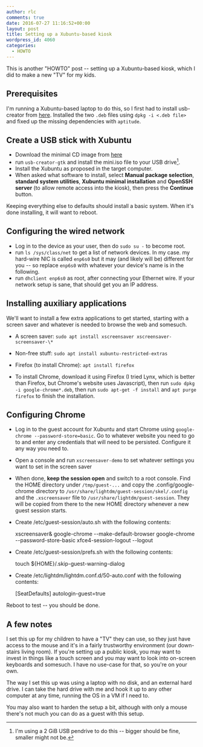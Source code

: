 ```yaml
---
author: rlc
comments: true
date: 2016-07-27 11:16:52+00:00
layout: post
title: Setting up a Xubuntu-based kiosk
wordpress_id: 4060
categories:
  - HOWTO
---
```


This is another "HOWTO" post -- setting up a Xubuntu-based kiosk, which I did to make a new "TV" for my kids.

<!--more-->

## Prerequisites

I'm running a Xubuntu-based laptop to do this, so I first had to install usb-creator from [here](https://launchpad.net/usb-creator). Installed the two `.deb` files using `dpkg -i <.deb file>` and fixed up the missing dependencies with `aptitude`.

## Create a USB stick with Xubuntu

- Download the minimal CD image from [here](https://help.ubuntu.com/community/Installation/MinimalCD)
- run `usb-creator-gtk` and install the mini.iso file to your USB drive[^1].
- Install the Xubuntu as proposed in the target computer.
- When asked what software to install, select **Manual package selection**, **standard system utilities**, **Xubuntu minimal installation** and **OpenSSH server** (to allow remote access into the kiosk), then press the **Continue** button.

[^1]: I'm using a 2 GiB USB pendrive to do this -- bigger should be fine, smaller might not be.

Keeping everything else to defaults should install a basic system. When it's done installing, it will want to reboot.

## Configuring the wired network

- Log in to the device as your user, then do `sudo su -` to become root.
- run `ls /sys/class/net` to get a list of network devices. In my case. my hard-wire NIC is called `enp6s0` but it may (and likely will be) different for you -- so replace `enp6s0` with whatever your device's name is in the following.
- run `dhclient enp6s0` as root, after connecting your Ethernet wire. If your network setup is sane, that should get you an IP address.

## Installing auxiliary applications

We'll want to install a few extra applications to get started, starting with a screen saver and whatever is needed to browse the web and somesuch.

- A screen saver: `sudo apt install xscreensaver xscreensaver-screensaver-\*`

- Non-free stuff: `sudo apt install xubuntu-restricted-extras`

- Firefox (to install Chrome): `apt install firefox`

- To install Chrome, download it using Firefox (I tried Lynx, which is better than Firefox, but Chrome's website uses Javascript), then run `sudo dpkg -i google-chrome*.deb`, then run `sudo apt-get -f install` and `apt purge firefox` to finish the installation.

## Configuring Chrome

- Log in to the guest account for Xubuntu and start Chrome using `google-chrome --password-store=basic`. Go to whatever website you need to go to and enter any credentials that will need to be persisted. Configure it any way you need to.
- Open a console and run `xscreensaver-demo` to set whatever settings you want to set in the screen saver
- When done, **keep the session open** and switch to a root console. Find the HOME directory under `/tmp/guest-...` and copy the .config/google-chrome directory to `/usr/share/lightdm/guest-session/skel/.config` and the `.xscreensaver` file to `/usr/share/lightdm/guest-session`. They will be copied from there to the new HOME directory whenever a new guest session starts.
- Create /etc/guest-session/auto.sh with the following contents:

  xscreensaver&
  google-chrome --make-default-browser
  google-chrome --password-store-basic <first url to surf to>
  xfce4-session-logout --logout

- Create /etc/guest-session/prefs.sh with the following contents:

  touch ${HOME}/.skip-guest-warning-dialog

- Create /etc/lightdm/lightdm.conf.d/50-auto.conf with the following contents:

  [SeatDefaults]
  autologin-guest=true

Reboot to test -- you should be done.

## A few notes

I set this up for my children to have a "TV" they can use, so they just have access to the mouse and it's in a fairly trustworthy environment (our down-stairs living room). If you're setting up a public kiosk, you may want to invest in things like a touch screen and you may want to look into on-screen keyboards and somesuch. I have no use-case for that, so you're on your own.

The way I set this up was using a laptop with no disk, and an external hard drive. I can take the hard drive with me and hook it up to any other computer at any time, running the OS in a VM if I need to.

You may also want to harden the setup a bit, although with only a mouse there's not much you can do as a guest with this setup.
